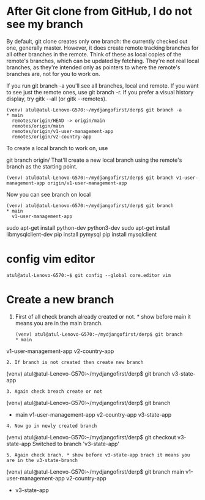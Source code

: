 # After Git clone from GitHub, I do not see my branch
By default, git clone creates only one branch: the currently checked out one, generally master. However, it does create remote tracking branches for all other branches in the remote. Think of these as local copies of the remote's branches, which can be updated by fetching. They're not real local branches, as they're intended only as pointers to where the remote's branches are, not for you to work on.

If you run git branch -a you'll see all branches, local and remote. If you want to see just the remote ones, use git branch -r. If you prefer a visual history display, try gitk --all (or gitk --remotes).
```
(venv) atul@atul-Lenovo-G570:~/mydjangofirst/derp$ git branch -a
* main
  remotes/origin/HEAD -> origin/main
  remotes/origin/main
  remotes/origin/v1-user-management-app
  remotes/origin/v2-country-app

```

To create a local branch to work on, use

git branch <branch-name> origin/<branch-name>
That'll create a new local branch using the remote's branch as the starting point.
```
(venv) atul@atul-Lenovo-G570:~/mydjangofirst/derp$ git branch v1-user-management-app origin/v1-user-management-app

```
Now you can see branch on local
```
(venv) atul@atul-Lenovo-G570:~/mydjangofirst/derp$ git branch
* main
  v1-user-management-app

```

sudo apt-get install python-dev python3-dev
sudo apt-get install libmysqlclient-dev
pip install pymysql
pip install mysqlclient

# config vim editor
```
atul@atul-Lenovo-G570:~$ git config --global core.editor vim
```
# Create a new branch
1. First of all check branch already created or not. * show before main it means you are in the main branch.
   ```
   (venv) atul@atul-Lenovo-G570:~/mydjangofirst/derp$ git branch
   * main
  v1-user-management-app
  v2-country-app

```
2. If branch is not created then create new branch
```
(venv) atul@atul-Lenovo-G570:~/mydjangofirst/derp$ git branch v3-state-app

```
3. Again check breach create or not
```
(venv) atul@atul-Lenovo-G570:~/mydjangofirst/derp$ git branch
* main
  v1-user-management-app
  v2-country-app
  v3-state-app

```
4. Now go in newly created branch
```
(venv) atul@atul-Lenovo-G570:~/mydjangofirst/derp$ git checkout v3-state-app
Switched to branch 'v3-state-app'

```
5. Again check brach. * show before v3-state-app brach it means you are in the v3-state-branch
```
(venv) atul@atul-Lenovo-G570:~/mydjangofirst/derp$ git branch
  main
  v1-user-management-app
  v2-country-app
* v3-state-app

```
